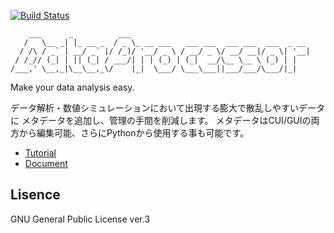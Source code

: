 [![Build Status](https://travis-ci.org/kenbeese/DataProcessor.png)](https://travis-ci.org/kenbeese/DataProcessor)

        ___      _          ___
       /   \__ _| |_ __ _  / _ \_ __ ___   ___ ___  ___ ___  ___  _ __
      / /\ / _` | __/ _` |/ /_)/ '__/ _ \ / __/ _ \/ __/ __|/ _ \| '__|
     / /_// (_| | || (_| / ___/| | | (_) | (_|  __/\__ \__ \ (_) | |
    /___,' \__,_|\__\__,_\/    |_|  \___/ \___\___||___/___/\___/|_|

Make your data analysis easy.

データ解析・数値シミュレーションにおいて出現する膨大で散乱しやすいデータに
メタデータを追加し、管理の手間を削減します。
メタデータはCUI/GUIの両方から編集可能、さらにPythonから使用する事も可能です。

- [Tutorial](Tutorial.md)
- [Document](http://kenbeese.github.io/DataProcessor/index.html)

Lisence
-------
GNU General Public License ver.3
